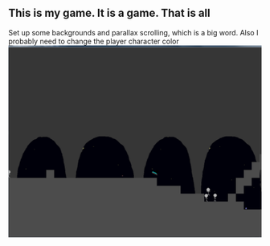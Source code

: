 ## This is my game. It is a game. That is all

Set up some backgrounds and parallax scrolling, which is a big word. Also I probably need to change the player character color
![alt text](https://github.com/GitTylerNow/platformer_game/blob/master/8_23_19/1.png)